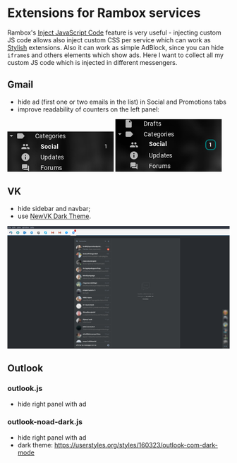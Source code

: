 # Extensions for Rambox services

Rambox's [Inject JavaScript Code](https://github.com/saenzramiro/rambox/wiki/Inject-JavaScript-Code) feature is very useful - injecting custom JS code allows also inject custom CSS per service which can work as [Stylish](https://userstyles.org/) extensions. Also it can work as simple AdBlock, since you can hide `iframe`s and others elements which show ads. Here I want to collect all my custom JS code which is injected in different messengers.

## Gmail

 - hide ad (first one or two emails in the list) in Social and Promotions tabs
 - improve readability of counters on the left panel:
 
 ![before](./gmail1.png)
 ![after](./gmail2.png)

## VK

 - hide sidebar and navbar;
 - use [NewVK Dark Theme](https://userstyles.org/styles/127431/newvk-dark-theme).

![vk-screenshor](./rambox.png)

## Outlook

### outlook.js
 - hide right panel with ad
### outlook-noad-dark.js
 - hide right panel with ad
 - dark theme: https://userstyles.org/styles/160323/outlook-com-dark-mode
